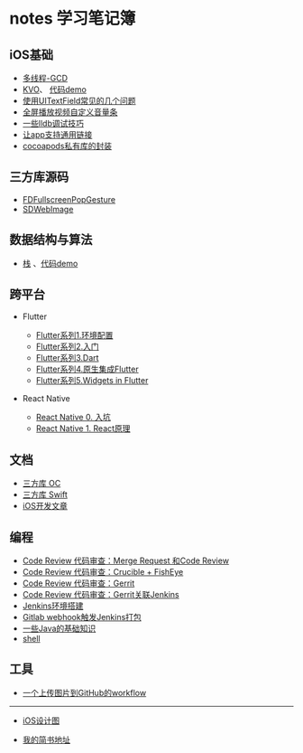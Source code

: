 # notes 学习笔记簿

## iOS基础

+ [多线程-GCD](https://github.com/AllenSWB/notes/blob/master/docs/multithreading_GCD.md)
+ [KVO](https://github.com/AllenSWB/notes/blob/master/docs/KVO.md)、 [代码demo](https://github.com/AllenSWB/notes/blob/master/code/UcarShareDemo/)
+ [使用UITextField常见的几个问题](https://github.com/AllenSWB/notes/blob/master/docs/%E4%BD%BF%E7%94%A8UITextField%E5%B8%B8%E8%A7%81%E7%9A%84%E5%87%A0%E4%B8%AA%E9%97%AE%E9%A2%98.md)
+ [全屏播放视频自定义音量条](https://github.com/AllenSWB/notes/blob/master/docs/ucar_volume.md)
+ [一些lldb调试技巧](https://github.com/AllenSWB/notes/blob/master/docs/%E4%B8%80%E4%BA%9Blldb%E8%B0%83%E8%AF%95%E6%8A%80%E5%B7%A7.md)
+ [让app支持通用链接](https://github.com/AllenSWB/notes/blob/master/docs/%E9%80%9A%E7%94%A8%E9%93%BE%E6%8E%A5.md)
+ [cocoapods私有库的封装](https://github.com/AllenSWB/notes/blob/master/docs/how_to_create_private_third_party_repo_cocoapods.md)
  
## 三方库源码

+ [FDFullscreenPopGesture](https://github.com/AllenSWB/notes/blob/master/docs/FDFullscreenPopGesture.md)
+ [SDWebImage](https://github.com/AllenSWB/notes/blob/master/docs/SDWebImage.md)

## 数据结构与算法

+ [栈](https://github.com/AllenSWB/notes/blob/master/docs/%E6%A0%88.md) 、[代码demo](https://github.com/AllenSWB/notes/tree/master/code/StackDemo)

## 跨平台

+ Flutter
  + [Flutter系列1.环境配置](https://github.com/AllenSWB/notes/blob/master/docs/flutter/setup_env.md)
  + [Flutter系列2.入门](https://github.com/AllenSWB/notes/blob/master/docs/flutter/flutter_intro.md)
  + [Flutter系列3.Dart](xxx.md)
  + [Flutter系列4.原生集成Flutter](https://github.com/AllenSWB/notes/blob/master/docs/flutter/add_flutter_to_native.md)
  + [Flutter系列5.Widgets in Flutter](https://github.com/AllenSWB/notes/blob/master/docs/flutter/widgets_in_flutter.md)
  
+ React Native
  + [React Native 0. 入坑](https://github.com/AllenSWB/notes/blob/master/docs/reactnative_tutorial_0.md)
  + [React Native 1. React原理](https://github.com/AllenSWB/notes/blob/master/docs/reactnative_tutorial_1.md)

## 文档

+ [三方库 OC](https://github.com/AllenSWB/notes/blob/master/docs/third_party_library_OC.md)
+ [三方库 Swift](https://github.com/AllenSWB/notes/blob/master/docs/third_party_library_Swift.md)
+ [iOS开发文章](https://github.com/AllenSWB/notes/blob/master/docs/articles.md)

## 编程

+ [Code Review 代码审查：Merge Request 和Code Review](https://github.com/AllenSWB/notes/blob/master/docs/CITools/mergerequest.md)
+ [Code Review 代码审查：Crucible + FishEye](https://github.com/AllenSWB/notes/blob/master/docs/CITools/Crucible.md)
+ [Code Review 代码审查：Gerrit](https://github.com/AllenSWB/notes/blob/master/docs/CITools/gerritinstall.md)
+ [Code Review 代码审查：Gerrit关联Jenkins](https://github.com/AllenSWB/notes/blob/master/docs/CITools/Gerrit%20+%20Jenkins.md)
+ [Jenkins环境搭建](https://github.com/AllenSWB/notes/blob/master/docs/CITools/Jenkins%E7%8E%AF%E5%A2%83%E6%90%AD%E5%BB%BA.md)
+ [Gitlab webhook触发Jenkins打包](https://github.com/AllenSWB/notes/blob/master/docs/CITools/Gitlab_webhook.md)
+ [一些Java的基础知识](https://github.com/AllenSWB/notes/blob/master/docs/java_basic.md)
+ [shell](https://github.com/AllenSWB/notes/blob/master/docs/shell.md)

## 工具

+ [一个上传图片到GitHub的workflow](https://github.com/AllenSWB/notes/blob/master/docs/applescript.md)

---

+ [iOS设计图](https://github.com/AllenSWB/notes/blob/master/docs/ios_design.md)

+ [我的简书地址](https://www.jianshu.com/u/f75be2cdebe5)